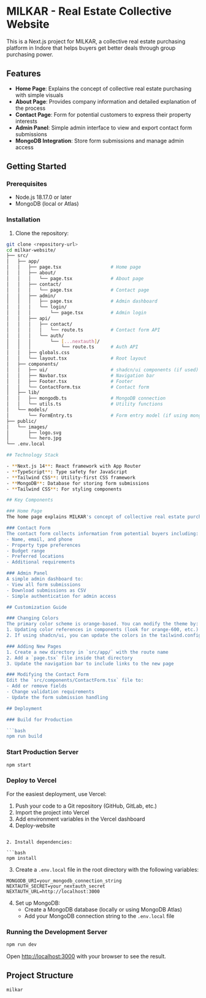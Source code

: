 # MILKAR - Real Estate Collective Website

This is a Next.js project for MILKAR, a collective real estate purchasing platform in Indore that helps buyers get better deals through group purchasing power.

## Features

- **Home Page**: Explains the concept of collective real estate purchasing with simple visuals
- **About Page**: Provides company information and detailed explanation of the process
- **Contact Page**: Form for potential customers to express their property interests
- **Admin Panel**: Simple admin interface to view and export contact form submissions
- **MongoDB Integration**: Store form submissions and manage admin access

## Getting Started

### Prerequisites

- Node.js 18.17.0 or later
- MongoDB (local or Atlas)

### Installation

1. Clone the repository:

```bash
git clone <repository-url>
cd milkar-website/
├── src/
│   ├── app/
│   │   ├── page.tsx                  # Home page
│   │   ├── about/
│   │   │   └── page.tsx              # About page
│   │   ├── contact/
│   │   │   └── page.tsx              # Contact page
│   │   ├── admin/
│   │   │   ├── page.tsx              # Admin dashboard
│   │   │   └── login/
│   │   │       └── page.tsx          # Admin login
│   │   ├── api/
│   │   │   ├── contact/
│   │   │   │   └── route.ts          # Contact form API
│   │   │   └── auth/
│   │   │       └── [...nextauth]/
│   │   │           └── route.ts      # Auth API
│   │   ├── globals.css
│   │   └── layout.tsx                # Root layout
│   ├── components/
│   │   ├── ui/                       # shadcn/ui components (if used)
│   │   ├── Navbar.tsx                # Navigation bar
│   │   ├── Footer.tsx                # Footer
│   │   └── ContactForm.tsx           # Contact form
│   ├── lib/
│   │   ├── mongodb.ts                # MongoDB connection
│   │   └── utils.ts                  # Utility functions
│   └── models/
│       └── FormEntry.ts              # Form entry model (if using mongoose)
├── public/
│   └── images/
│       ├── logo.svg
│       └── hero.jpg
└── .env.local

## Technology Stack

- **Next.js 14**: React framework with App Router
- **TypeScript**: Type safety for JavaScript
- **Tailwind CSS**: Utility-first CSS framework
- **MongoDB**: Database for storing form submissions
- **Tailwind CSS**: For styling components

## Key Components

### Home Page
The home page explains MILKAR's concept of collective real estate purchasing with easy-to-understand visuals and clear explanations of benefits for buyers, builders, and MILKAR.

### Contact Form
The contact form collects information from potential buyers including:
- Name, email, and phone
- Property type preferences
- Budget range
- Preferred locations
- Additional requirements

### Admin Panel
A simple admin dashboard to:
- View all form submissions
- Download submissions as CSV
- Simple authentication for admin access

## Customization Guide

### Changing Colors
The primary color scheme is orange-based. You can modify the theme by:
1. Updating color references in components (look for orange-600, etc.)
2. If using shadcn/ui, you can update the colors in the tailwind.config.js file

### Adding New Pages
1. Create a new directory in `src/app/` with the route name
2. Add a `page.tsx` file inside that directory
3. Update the navigation bar to include links to the new page

### Modifying the Contact Form
Edit the `src/components/ContactForm.tsx` file to:
- Add or remove fields 
- Change validation requirements
- Update the form submission handling

## Deployment

### Build for Production

```bash
npm run build
```

### Start Production Server

```bash
npm start
```

### Deploy to Vercel
For the easiest deployment, use Vercel:

1. Push your code to a Git repository (GitHub, GitLab, etc.)
2. Import the project into Vercel
3. Add environment variables in the Vercel dashboard
4. Deploy-website
```

2. Install dependencies:

```bash
npm install
```

3. Create a `.env.local` file in the root directory with the following variables:

```
MONGODB_URI=your_mongodb_connection_string
NEXTAUTH_SECRET=your_nextauth_secret
NEXTAUTH_URL=http://localhost:3000
```

4. Set up MongoDB:
   - Create a MongoDB database (locally or using MongoDB Atlas)
   - Add your MongoDB connection string to the `.env.local` file

### Running the Development Server

```bash
npm run dev
```

Open [http://localhost:3000](http://localhost:3000) with your browser to see the result.

## Project Structure

```
milkar